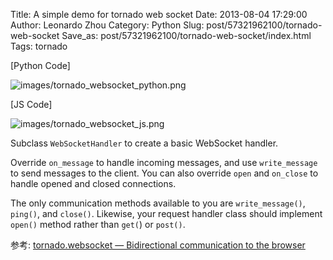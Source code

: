 Title: A simple demo for tornado web socket
Date: 2013-08-04 17:29:00
Author: Leonardo Zhou
Category: Python
Slug: post/57321962100/tornado-web-socket
Save_as: post/57321962100/tornado-web-socket/index.html
Tags: tornado

[Python Code]

![images/tornado_websocket_python.png](http://ww2.sinaimg.cn/large/6c3391c1gw1eecw1ldxobj20dw0dw3yx.jpg)


[JS Code]

![images/tornado_websocket_js.png](http://ww2.sinaimg.cn/large/6c3391c1gw1eecw1x8oxlj20dw0dwmyk.jpg)

Subclass `WebSocketHandler` to create a basic WebSocket handler.

Override `on_message` to handle incoming messages, and use
`write_message` to send messages to the client. You can also override
`open` and `on_close` to handle opened and closed connections.



The only communication methods available to you are `write_message()`,
`ping()`, and `close()`. Likewise, your request handler class should
implement `open()` method rather than `get(`) or `post()`.


参考: [tornado.websocket — Bidirectional communication to the browser](http://www.tornadoweb.org/en/stable/websocket.html)
